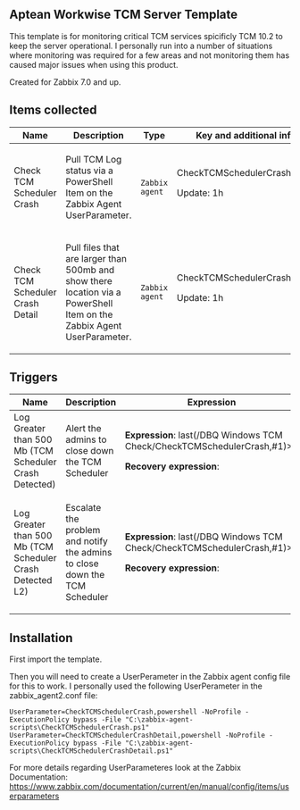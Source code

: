 ## Aptean Workwise TCM Server Template

This template is for monitoring critical TCM services spicificly TCM 10.2 to keep the server operational.  I personally run into a number of situations where monitoring was required for a few areas and not monitoring them has caused major issues when using this product.

Created for Zabbix 7.0 and up.

## Items collected

|Name|Description|Type|Key and additional info|
|----|-----------|----|----|
|Check TCM Scheduler Crash|<p>Pull TCM Log status via a PowerShell Item on the Zabbix Agent UserParameter.</p>|`Zabbix agent`|CheckTCMSchedulerCrash<p>Update: 1h</p>|
|Check TCM Scheduler Crash Detail|<p>Pull files that are larger than 500mb and show there location via a PowerShell Item on the Zabbix Agent UserParameter.</p>|`Zabbix agent`|CheckTCMSchedulerCrashDetail<p>Update: 1h</p>|


## Triggers

|Name|Description|Expression|Priority|
|----|-----------|----------|--------|
|Log Greater than 500 Mb (TCM Scheduler Crash Detected)|<p>Alert the admins to close down the TCM Scheduler</p>|<p>**Expression**: last(/DBQ Windows TCM Check/CheckTCMSchedulerCrash,#1)>0</p><p>**Recovery expression**: </p>|High|
|Log Greater than 500 Mb (TCM Scheduler Crash Detected L2)|<p>Escalate the problem and notify the admins to close down the TCM Scheduler</p>|<p>**Expression**: last(/DBQ Windows TCM Check/CheckTCMSchedulerCrash,#1)>1</p><p>**Recovery expression**: </p>|Disaster|

## Installation

First import the template.

Then you will need to create a UserPerameter in the Zabbix agent config file for this to work.  I personally used the following UserPerameter in the zabbix_agent2.conf file:

```
UserParameter=CheckTCMSchedulerCrash,powershell -NoProfile -ExecutionPolicy bypass -File "C:\zabbix-agent-scripts\CheckTCMSchedulerCrash.ps1"
UserParameter=CheckTCMSchedulerCrashDetail,powershell -NoProfile -ExecutionPolicy bypass -File "C:\zabbix-agent-scripts\CheckTCMSchedulerCrashDetail.ps1"
```

For more details regarding UserParameteres look at the Zabbix Documentation: https://www.zabbix.com/documentation/current/en/manual/config/items/userparameters
